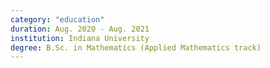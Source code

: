 ```yaml
---
category: "education"
duration: Aug. 2020 - Aug. 2021
institution: Indiana University
degree: B.Sc. in Mathematics (Applied Mathematics track)
---
```

